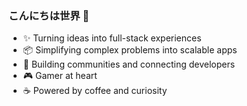 
### こんにちは世界 👋

- :sparkles: Turning ideas into full-stack experiences
- :package: Simplifying complex problems into scalable apps
- :handshake: Building communities and connecting developers
- :video_game: Gamer at heart
- :coffee: Powered by coffee and curiosity
